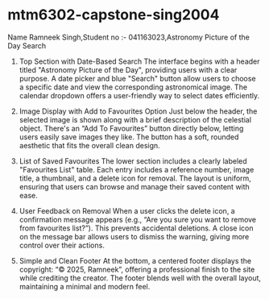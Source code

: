 # mtm6302-capstone-sing2004
Name Ramneek Singh,Student no :- 041163023,Astronomy Picture of the Day Search

1. Top Section with Date-Based Search
The interface begins with a header titled "Astronomy Picture of the Day", providing users with a clear purpose. A date picker and blue "Search" button allow users to choose a specific date and view the corresponding astronomical image. The calendar dropdown offers a user-friendly way to select dates efficiently.

2. Image Display with Add to Favourites Option
Just below the header, the selected image is shown along with a brief description of the celestial object. There's an “Add To Favourites” button directly below, letting users easily save images they like. The button has a soft, rounded aesthetic that fits the overall clean design.

3. List of Saved Favourites
The lower section includes a clearly labeled "Favourites List" table. Each entry includes a reference number, image title, a thumbnail, and a delete icon for removal. The layout is uniform, ensuring that users can browse and manage their saved content with ease.

4. User Feedback on Removal
When a user clicks the delete icon, a confirmation message appears (e.g., “Are you sure you want to remove from favourites list?”). This prevents accidental deletions. A close icon on the message bar allows users to dismiss the warning, giving more control over their actions.

5. Simple and Clean Footer
At the bottom, a centered footer displays the copyright:
“© 2025, Ramneek”, offering a professional finish to the site while crediting the creator. The footer blends well with the overall layout, maintaining a minimal and modern feel.
